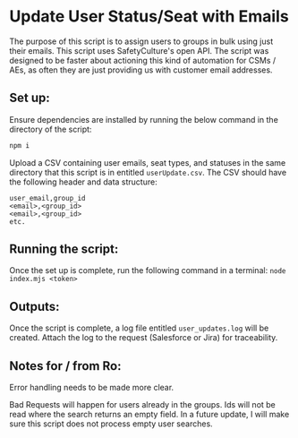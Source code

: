 # Update User Status/Seat with Emails
The purpose of this script is to assign users to groups in bulk using just their emails. This script uses SafetyCulture's open API. The script was designed to be faster about actioning this kind of automation for CSMs / AEs, as often they are just providing us with customer email addresses.

## Set up:
Ensure dependencies are installed by running the below command in the directory of the script:
```bash
npm i
```
Upload a CSV containing user emails, seat types, and statuses in the same directory that this script is in entitled `userUpdate.csv`. The CSV should have the following header and data structure:
```csv
user_email,group_id
<email>,<group_id>
<email>,<group_id>
etc.
```

## Running the script:
Once the set up is complete, run the following command in a terminal:
`node index.mjs <token>`

## Outputs:
Once the script is complete, a log file entitled `user_updates.log` will be created. Attach the log to the request (Salesforce or Jira) for traceability.

## Notes for / from Ro:
Error handling needs to be made more clear.

Bad Requests will happen for users already in the groups. Ids will not be read where the search returns an empty field. In a future update, I will make sure this script does not process empty user searches.